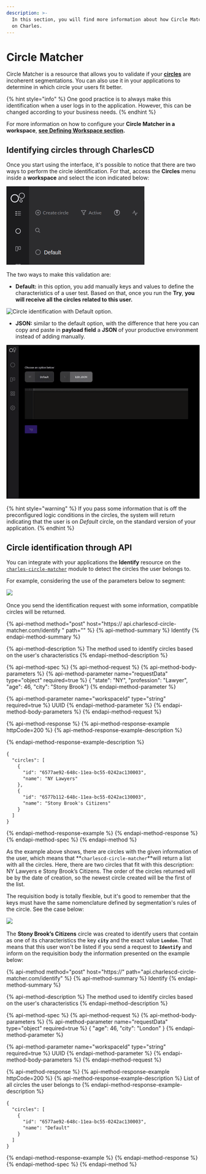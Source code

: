 ```yaml
---
description: >-
  In this section, you will find more information about how Circle Matcher works
  on Charles.
---
```


# Circle Matcher

Circle Matcher is a resource that allows you to validate if your [**circles**](circles.md) are incoherent segmentations. You can also use it in your applications to determine in which circle your users fit better.

{% hint style="info" %}
One good practice is to always make this identification when a user logs in to the application. However, this can be changed according to your business needs.
{% endhint %}

For more information on how to configure your **Circle Matcher in a workspace**, [**see Defining Workspace section**](../get-started/defining-a-workspace/circle-matcher.md)**.** 

## Identifying circles through CharlesCD

Once you start using the interface, it's possible to notice that there are two ways to perform the circle identification. For that, access the **Circles** menu inside a **workspace** and select the icon indicated below:

![](../.gitbook/assets/circle-matcher%20%281%29.png)

The two ways to make this validation are:

* **Default:** in this option, you add manually keys and values to define the characteristics of a user test. Based on that, once you run the **Try**,  **you will receive all the circles related to this user.**  

![Circle identification with Default option.](../.gitbook/assets/circle-matcher-default%20%282%29.gif)

* **JSON:** similar to the default option, with the difference that here you can copy and paste in **payload field** a **JSON** of your productive environment instead of adding manually. 

![Circle identification with JSON option. ](../.gitbook/assets/circle-matcher-json%20%282%29.gif)

{% hint style="warning" %}
If you pass some information that is off the preconfigured logic conditions in the circles, the system will return indicating that the user is on _Default_ circle, on the standard version of your application.
{% endhint %}

## Circle identification through API

You can integrate with your applications the **Identify** resource on the [`charles-circle-matcher`](https://github.com/ZupIT/charlescd/tree/master/circle-matcher) module to detect the circles the user belongs to.

For example, considering the use of the parameters below to segment:

![](https://lh6.googleusercontent.com/q573-961WtpntVK8NfXXvPgzSPrxLwxjx3QXRqM3vBlHFM8nAoDkpn1KD26Zfw3_wJtjnhVldYcwRUUzhbveEvqJz6n16NQFkxi0S3hh8rk6Y7OUmWtnBOl_qJekzoymQ64mFF8k)

Once you send the identification request with some information, compatible circles will be returned.

{% api-method method="post" host="https:// api.charlescd-circle-matcher.com/identify " path="" %}
{% api-method-summary %}
Identify
{% endapi-method-summary %}

{% api-method-description %}
The method used to identify circles based on the user's characteristics
{% endapi-method-description %}

{% api-method-spec %}
{% api-method-request %}
{% api-method-body-parameters %}
{% api-method-parameter name="requestData" type="object" required=true %}
{ "state": "NY", "profession": "Lawyer", "age": 46, "city": "Stony Brook"}
{% endapi-method-parameter %}

{% api-method-parameter name="workspaceId" type="string" required=true %}
UUID
{% endapi-method-parameter %}
{% endapi-method-body-parameters %}
{% endapi-method-request %}

{% api-method-response %}
{% api-method-response-example httpCode=200 %}
{% api-method-response-example-description %}

{% endapi-method-response-example-description %}

```text
{
  "circles": [
    {
      "id": "6577ae92-648c-11ea-bc55-0242ac130003",
      "name": "NY Lawyers"
    },
    {
      "id": "6577b112-648c-11ea-bc55-0242ac130003",
      "name": "Stony Brook's Citizens"
    }
  ]
}
```
{% endapi-method-response-example %}
{% endapi-method-response %}
{% endapi-method-spec %}
{% endapi-method %}

As the example above shows, there are circles with the given information of the user, which means that **`charlescd-circle-matcher`**will return a list with all the circles. Here, there are two circles that fit with this description: NY Lawyers e Stony Brook’s Citizens. The order of the circles returned will be by the date of creation, so the newest circle created will be the first of the list.

The requisition body is totally flexible, but it's good to remember that the keys must have the same nomenclature defined by segmentation's rules of the circle. See the case below:

![](https://lh3.googleusercontent.com/FdPVIHDFeYJCkC_6Y1P3ZOBSqmNlGkl9q2_XyIayNKQo2Mp9IXBY7PzvpzW0Mej1P9Ox8AG12QiA1H0w5uozWP1UYWafcfwXLKBOf3G-ObIVoPHtYGOlWd5Ju01uLuScqtCn8qQ1)

The **Stony Brook’s Citizens** circle was created to identify users that contain as one of its characteristics the key **`city`** and the exact value **`London`**. That means that this user won't be listed if you send a request to **`Identify`** and inform on the requisition body the information presented on the example below:

{% api-method method="post" host="https://" path="api.charlescd-circle-matcher.com/identify" %}
{% api-method-summary %}
Identify
{% endapi-method-summary %}

{% api-method-description %}
The method used to identify circles based on the user's characteristics 
{% endapi-method-description %}

{% api-method-spec %}
{% api-method-request %}
{% api-method-body-parameters %}
{% api-method-parameter name="requestData" type="object" required=true %}
{ "age": 46, "city": "London" }
{% endapi-method-parameter %}

{% api-method-parameter name="workspaceId" type="string" required=true %}
UUID
{% endapi-method-parameter %}
{% endapi-method-body-parameters %}
{% endapi-method-request %}

{% api-method-response %}
{% api-method-response-example httpCode=200 %}
{% api-method-response-example-description %}
List of all circles the user belongs to
{% endapi-method-response-example-description %}

```
{
  "circles": [
    {
      "id": "6577ae92-648c-11ea-bc55-0242ac130003",
      "name": "Default"
    }
  ]
}
```
{% endapi-method-response-example %}
{% endapi-method-response %}
{% endapi-method-spec %}
{% endapi-method %}

